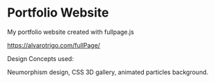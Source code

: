 # Portfolio Website
 
My portfolio website created with fullpage.js 

https://alvarotrigo.com/fullPage/


Design Concepts used:

Neumorphism design, CSS 3D gallery, animated particles background.
